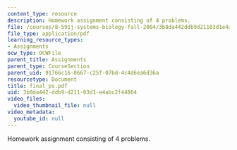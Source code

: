 ```yaml
---
content_type: resource
description: Homework assignment consisting of 4 problems.
file: /courses/8-591j-systems-biology-fall-2004/3b8da442ddb9d21103d1e4abc2f44864_final_ps.pdf
file_type: application/pdf
learning_resource_types:
- Assignments
ocw_type: OCWFile
parent_title: Assignments
parent_type: CourseSection
parent_uid: 91766c16-0667-c25f-07bd-4c4d6ea6d36a
resourcetype: Document
title: final_ps.pdf
uid: 3b8da442-ddb9-d211-03d1-e4abc2f44864
video_files:
  video_thumbnail_file: null
video_metadata:
  youtube_id: null
---
```

Homework assignment consisting of 4 problems.

